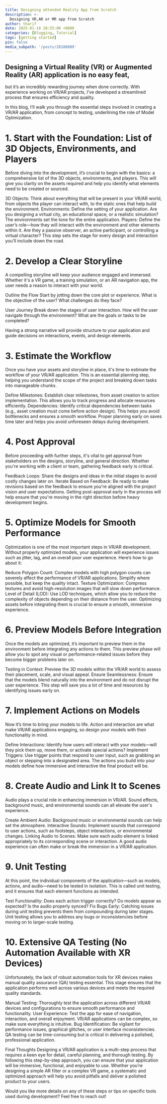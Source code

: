 ```yaml
---
title: Designing eXtended Reality App from Scratch  
description: >-
  Designing VR,AR or MR app from Scratch
author: tharif
date: 2025-01-18 20:55:00 +0800
categories: [Blogging, Tutorial]
tags: [getting started]
pin: false
media_subpath: '/posts/20180809'
---
```


## Designing a Virtual Reality (VR) or Augmented Reality (AR) application is no easy feat, 
but it’s an incredibly rewarding journey when done correctly. 
With experience working on VR/AR projects, I’ve developed a streamlined process that ensures efficiency and quality. 

In this blog, I’ll walk you through the essential steps involved in creating a VR/AR application, 
from concept to testing, underlining the role of Model Optimization.

# 1. Start with the Foundation: List of 3D Objects, Environments, and Players

Before diving into the development, it’s crucial to begin with the basics: a comprehensive list of the 3D objects, environments, and players. This will give you clarity on the assets required and help you identify what elements need to be created or sourced.

3D Objects: Think about everything that will be present in your VR/AR world, from objects the player can interact with, to the static ones that help build the environment.
Environments: Define the setting of your application. Are you designing a virtual city, an educational space, or a realistic simulation? The environments set the tone for the entire application.
Players: Define the user’s role—how they will interact with the environment and other elements within it. Are they a passive observer, an active participant, or controlling a virtual character?
This step sets the stage for every design and interaction you’ll include down the road.

# 2. Develop a Clear Storyline

A compelling storyline will keep your audience engaged and immersed. Whether it's a VR game, a training simulation, or an AR navigation app, the user needs a reason to interact with your world.

Outline the Flow
Start by jotting down the core plot or experience. What is the objective of the user? What challenges do they face?

User Journey
Break down the stages of user interaction. How will the user navigate through the environment? What are the goals or tasks to be completed?

Having a strong narrative will provide structure to your application and guide decisions on interactions, events, and design elements.

# 3. Estimate the Workflow
Once you have your assets and storyline in place, it's time to estimate the workflow of your VR/AR application. This is an essential planning step, helping you understand the scope of the project and breaking down tasks into manageable chunks.

Define Milestones: Establish clear milestones, from asset creation to action implementation. This allows you to track progress and allocate resources efficiently.
Dependencies: Identify critical dependencies between tasks (e.g., asset creation must come before action design). This helps you avoid bottlenecks and ensures a smooth workflow.
Proper planning early on saves time later and helps you avoid unforeseen delays during development.

# 4. Post Approval
Before proceeding with further steps, it's vital to get approval from stakeholders on the designs, storyline, and general direction. Whether you're working with a client or team, gathering feedback early is critical.

Feedback Loops: Share the designs and ideas in the initial stages to avoid costly changes later on.
Iterate Based on Feedback: Be ready to make revisions based on the feedback to ensure you're aligned with the project vision and user expectations.
Getting post-approval early in the process will help ensure that you're moving in the right direction before heavy development begins.

# 5. Optimize Models for Smooth Performance
Optimization is one of the most important steps in VR/AR development. Without properly optimized models, your application will experience issues such as jitter, lag, and an overall poor user experience. Here’s how to go about it:

Reduce Polygon Count: Complex models with high polygon counts can severely affect the performance of VR/AR applications. Simplify where possible, but keep the quality intact.
Texture Optimization: Compress textures and avoid high-resolution images that will slow down performance.
Level of Detail (LOD): Use LOD techniques, which allow you to reduce the complexity of objects depending on their distance from the user.
Optimizing assets before integrating them is crucial to ensure a smooth, immersive experience.

# 6. Preview Models Before Integration
Once the models are optimized, it’s important to preview them in the environment before integrating any actions to them. This preview phase will allow you to spot any visual or performance-related issues before they become bigger problems later on.

Testing in Context: Preview the 3D models within the VR/AR world to assess their placement, scale, and visual appeal.
Ensure Seamlessness: Ensure that the models blend naturally into the environment and do not disrupt the user experience.
This step will save you a lot of time and resources by identifying issues early on.

# 7. Implement Actions on Models
Now it’s time to bring your models to life. Action and interaction are what make VR/AR applications engaging, so design your models with their functionality in mind.

Define Interactions: Identify how users will interact with your models—will they pick them up, move them, or activate special actions?
Implement Triggers: Use trigger points that respond to user input, such as grabbing an object or stepping into a designated area.
The actions you build into your models define how immersive and interactive the final product will be.

# 8. Create Audio and Link It to Scenes
Audio plays a crucial role in enhancing immersion in VR/AR. Sound effects, background music, and environmental sounds can all elevate the user's experience.

Create Ambient Audio: Background music or environmental sounds can help set the atmosphere.
Interactive Sounds: Implement sounds that correspond to user actions, such as footsteps, object interactions, or environmental changes.
Linking Audio to Scenes: Make sure each audio element is linked appropriately to its corresponding scene or interaction.
A good audio experience can often make or break the immersion in a VR/AR application.

# 9. Unit Testing
At this point, the individual components of the application—such as models, actions, and audio—need to be tested in isolation. This is called unit testing, and it ensures that each element functions as intended.

Test Functionality: Does each action trigger correctly? Do models appear as expected? Is the audio properly synced?
Fix Bugs Early: Catching issues during unit testing prevents them from compounding during later stages.
Unit testing allows you to address any bugs or inconsistencies before moving on to larger-scale testing.

# 10. Extensive QA Testing (No Automation Available with XR Devices)
Unfortunately, the lack of robust automation tools for XR devices makes manual quality assurance (QA) testing essential. This stage ensures that the application performs well across various devices and meets the required quality standards.

Manual Testing: Thoroughly test the application across different VR/AR devices and configurations to ensure smooth performance and functionality.
User Experience: Test the app for ease of navigation, interaction, and overall enjoyment. VR/AR applications can be complex, so make sure everything is intuitive.
Bug Identification: Be vigilant for performance issues, graphical glitches, or user interface inconsistencies.
QA testing can be time-consuming but is critical in delivering a polished, professional application.

Final Thoughts
Designing a VR/AR application is a multi-step process that requires a keen eye for detail, careful planning, and thorough testing. By following this step-by-step approach, you can ensure that your application will be immersive, functional, and enjoyable to use. Whether you’re designing a simple AR filter or a complex VR game, a systematic and optimized approach will help you avoid pitfalls and deliver a polished product to your users.

Would you like more details on any of these steps or tips on specific tools used during development? Feel free to reach out!


